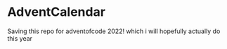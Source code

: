 # AdventCalendar

Saving this repo for adventofcode 2022! which i will hopefully actually do this year
